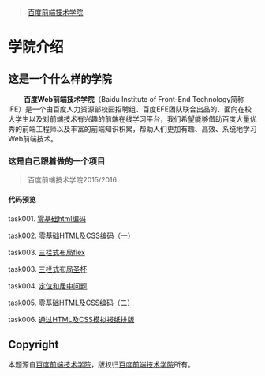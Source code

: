 > [百度前端技术学院](http://ife.baidu.com/)

# 学院介绍

## 这是一个什么样的学院

&nbsp;&nbsp;&nbsp;&nbsp;&nbsp;&nbsp;&nbsp;&nbsp;**百度Web前端技术学院**（Baidu Institute of Front-End Technology简称IFE）是一个由百度人力资源部校园招聘组、百度EFE团队联合出品的、面向在校大学生以及对前端技术有兴趣的前端在线学习平台，我们希望能够借助百度大量优秀的前端工程师以及丰富的前端知识积累，帮助人们更加有趣、高效、系统地学习Web前端技术。

### 这是自己跟着做的一个项目

> 百度前端技术学院2015/2016

#### 代码预览

task001. [零基础html编码](https://yym-yumeng123.github.io/IFE.item/task001.html)

task002. [零基础HTML及CSS编码（一）](https://yym-yumeng123.github.io/IFE.item/task002.html)

task003. [三栏式布局flex](https://yym-yumeng123.github.io/IFE.item/task003.html)

task003. [三栏式布局圣杯](https://yym-yumeng123.github.io/IFE.item/task003_1.html)

task004. [定位和居中问题](https://yym-yumeng123.github.io/IFE.item/task004.html)

task005. [零基础HTML及CSS编码（二）](https://yym-yumeng123.github.io/IFE.item/task005.html)

task006. [通过HTML及CSS模拟报纸排版](https://yym-yumeng123.github.io/IFE.item/newsparer/index.html)


## Copyright

本题源自[百度前端技术学院](http://ife.baidu.com/2016/task/detail?taskId=1)，版权归[百度前端技术学院](http://ife.baidu.com/)所有。
